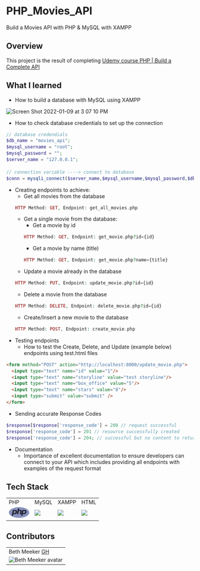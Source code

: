 # PHP_Movies_API
Build a Movies API with PHP & MySQL with XAMPP

## Overview
This project is the result of completing [Udemy course PHP | Build a Complete API](https://www.udemy.com/course/create-apis-in-php/)

## What I learned
  * How to build a database with MySQL using XAMPP
<img width="1066" alt="Screen Shot 2022-01-09 at 3 07 10 PM" src="https://user-images.githubusercontent.com/76264735/148702986-82dd6267-3c2b-41a5-9890-bc58af0914ba.png">
  
  * How to check database credentials to set up the connection
```php
// database credendials
$db_name = "movies_api";
$mysql_username = "root";
$mysql_password = "";
$server_name = "127.0.0.1";

// connection variable ----> connect to database
$conn = mysqli_connect($server_name,$mysql_username,$mysql_password,$db_name);
```
  * Creating endpoints to achieve:
    * Get all movies from the database
    ```php
    HTTP Method: GET, Endpoint: get_all_movies.php
    ```
    * Get a single movie from the database:
      * Get a movie by id
      ```php
      HTTP Method: GET, Endpoint: get_movie.php?id={id}
      ```
      * Get a movie by name (title)
      ```php
      HTTP Method: GET, Endpoint: get_movie.php?name={title}
      ```
    * Update a movie already in the database
    ```php
    HTTP Method: PUT, Endpoint: update_movie.php?id={id}
    ```
    * Delete a movie from the database
    ```php
    HTTP Method: DELETE, Endpoint: delete_movie.php?id={id}
    ```
    * Create/Insert a new movie to the database
    ```php
    HTTP Method: POST, Endpoint: create_movie.php
    ```
  * Testing endpoints
    * How to test the Create, Delete, and Update (example below) endpoints using test.html files
```html
<form method="POST" action="http://localhost:8000/update_movie.php">
  <input type="text" name="id" value="1"/>
  <input type="text" name="storyline" value="test storyline"/>
  <input type="text" name="box_office" value="5"/>
  <input type="text" name="stars" value="8"/>
  <input type="submit" value="submit" />
</form>
```
  * Sending accurate Response Codes
```php
$response[$response['response_code'] = 200 // request successful
$response['response_code'] = 201 // resource successfully created
$response['response_code'] = 204; // successful but no content to return (ex: delete movie)
```
  * Documentation
    * Importance of excellent documentation to ensure developers can connect to your API which includes providing 
all endpoints with examples of the request format

## Tech Stack
<table>
  <tr>
    <td>PHP</td>
    <td>MySQL</td>
    <td>XAMPP</td>
    <td>HTML</td>
  </tr>
  <tr>
    <td><img width="55" src="https://raw.githubusercontent.com/gilbarbara/logos/master/logos/php.svg"/></td> 
    <td><img width="55" src="https://raw.githubusercontent.com/gilbarbara/logos/master/logos/mysql.svg"/></td>
    <td><img width="55" src="https://raw.githubusercontent.com/gilbarbara/logos/master/logos/xampp.svg"/></td>  
    <td><img width="55" src="https://raw.githubusercontent.com/gilbarbara/logos/master/logos/html-5.svg"/></td>
  </tr>
</table>

## Contributors
<table>
  <tr>
   <td> Beth Meeker <a href="https://github.com/meekb">GH</td>
  </tr>
  </tr>
    <td><img src="https://avatars.githubusercontent.com/u/76264735?v=4" alt="Beth Meeker avatar"
    width="150" height="auto" /></td>
  </tr>
</table>
